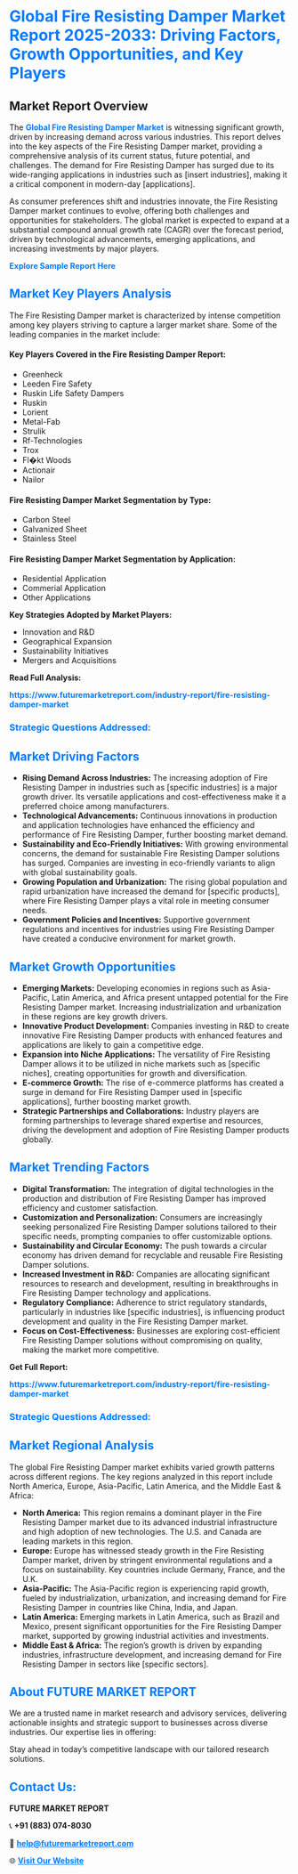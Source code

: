 <h1 style="color: #007BFF;">Global Fire Resisting Damper Market Report 2025-2033: Driving Factors, Growth Opportunities, and Key Players</h1>

<section id="overview">
<h2>Market Report Overview</h2>
<p>The <a href="https://www.futuremarketreport.com/industry-report/fire-resisting-damper-market" style="color: #007BFF; text-decoration: none;"><strong>Global Fire Resisting Damper Market</strong></a> is witnessing significant growth, driven by increasing demand across various industries. This report delves into the key aspects of the Fire Resisting Damper market, providing a comprehensive analysis of its current status, future potential, and challenges. The demand for Fire Resisting Damper has surged due to its wide-ranging applications in industries such as [insert industries], making it a critical component in modern-day [applications].</p>
<p>As consumer preferences shift and industries innovate, the Fire Resisting Damper market continues to evolve, offering both challenges and opportunities for stakeholders. The global market is expected to expand at a substantial compound annual growth rate (CAGR) over the forecast period, driven by technological advancements, emerging applications, and increasing investments by major players.</p>
</section>

<section id="overview">
<p><a href="https://www.futuremarketreport.com/request-sample/reportId=29546" style="color: #007BFF; text-decoration: none;"><strong>Explore Sample Report Here</strong></a></p>
</section>

<section id="key-players">
<h2 style="color: #007BFF;">Market Key Players Analysis</h2>
<p>The Fire Resisting Damper market is characterized by intense competition among key players striving to capture a larger market share. Some of the leading companies in the market include:</p>
<h4>Key Players Covered in the Fire Resisting Damper Report:</h4>
<ul><li>Greenheck</li><li>Leeden Fire Safety</li><li>Ruskin Life Safety Dampers</li><li>Ruskin</li><li>Lorient</li><li>Metal-Fab</li><li>Strulik</li><li>Rf-Technologies</li><li>Trox</li><li>Fl�kt Woods</li><li>Actionair</li><li>Nailor</li></ul>
<h4>Fire Resisting Damper Market Segmentation by Type:</h4>
<ul><li>Carbon Steel</li><li>Galvanized Sheet</li><li>Stainless Steel</li></ul>

<h4>Fire Resisting Damper Market Segmentation by Application:</h4>
<ul><li>Residential Application</li><li>Commerial Application</li><li>Other Applications</li></ul>
<p><strong>Key Strategies Adopted by Market Players:</strong></p>
<ul>
<li>Innovation and R&D</li>
<li>Geographical Expansion</li>
<li>Sustainability Initiatives</li>
<li>Mergers and Acquisitions</li>
</ul>
</section>

<section>
<p><strong>Read Full Analysis: </strong></p><a href="https://www.futuremarketreport.com/industry-report/fire-resisting-damper-market" style="color: #007BFF; text-decoration: none;"><strong>https://www.futuremarketreport.com/industry-report/fire-resisting-damper-market</strong></a>
<h3 style="color: #007BFF;">Strategic Questions Addressed:</h3>
</section>

<section id="driving-factors">
<h2 style="color: #007BFF;">Market Driving Factors</h2>
<ul>
<li><strong>Rising Demand Across Industries:</strong> The increasing adoption of Fire Resisting Damper in industries such as [specific industries] is a major growth driver. Its versatile applications and cost-effectiveness make it a preferred choice among manufacturers.</li>
<li><strong>Technological Advancements:</strong> Continuous innovations in production and application technologies have enhanced the efficiency and performance of Fire Resisting Damper, further boosting market demand.</li>
<li><strong>Sustainability and Eco-Friendly Initiatives:</strong> With growing environmental concerns, the demand for sustainable Fire Resisting Damper solutions has surged. Companies are investing in eco-friendly variants to align with global sustainability goals.</li>
<li><strong>Growing Population and Urbanization:</strong> The rising global population and rapid urbanization have increased the demand for [specific products], where Fire Resisting Damper plays a vital role in meeting consumer needs.</li>
<li><strong>Government Policies and Incentives:</strong> Supportive government regulations and incentives for industries using Fire Resisting Damper have created a conducive environment for market growth.</li>
</ul>
</section>

<section id="growth-opportunities">
<h2 style="color: #007BFF;">Market Growth Opportunities</h2>
<ul>
<li><strong>Emerging Markets:</strong> Developing economies in regions such as Asia-Pacific, Latin America, and Africa present untapped potential for the Fire Resisting Damper market. Increasing industrialization and urbanization in these regions are key growth drivers.</li>
<li><strong>Innovative Product Development:</strong> Companies investing in R&D to create innovative Fire Resisting Damper products with enhanced features and applications are likely to gain a competitive edge.</li>
<li><strong>Expansion into Niche Applications:</strong> The versatility of Fire Resisting Damper allows it to be utilized in niche markets such as [specific niches], creating opportunities for growth and diversification.</li>
<li><strong>E-commerce Growth:</strong> The rise of e-commerce platforms has created a surge in demand for Fire Resisting Damper used in [specific applications], further boosting market growth.</li>
<li><strong>Strategic Partnerships and Collaborations:</strong> Industry players are forming partnerships to leverage shared expertise and resources, driving the development and adoption of Fire Resisting Damper products globally.</li>
</ul>
</section>

<section id="trending-factors">
<h2 style="color: #007BFF;">Market Trending Factors</h2>
<ul>
<li><strong>Digital Transformation:</strong> The integration of digital technologies in the production and distribution of Fire Resisting Damper has improved efficiency and customer satisfaction.</li>
<li><strong>Customization and Personalization:</strong> Consumers are increasingly seeking personalized Fire Resisting Damper solutions tailored to their specific needs, prompting companies to offer customizable options.</li>
<li><strong>Sustainability and Circular Economy:</strong> The push towards a circular economy has driven demand for recyclable and reusable Fire Resisting Damper solutions.</li>
<li><strong>Increased Investment in R&D:</strong> Companies are allocating significant resources to research and development, resulting in breakthroughs in Fire Resisting Damper technology and applications.</li>
<li><strong>Regulatory Compliance:</strong> Adherence to strict regulatory standards, particularly in industries like [specific industries], is influencing product development and quality in the Fire Resisting Damper market.</li>
<li><strong>Focus on Cost-Effectiveness:</strong> Businesses are exploring cost-efficient Fire Resisting Damper solutions without compromising on quality, making the market more competitive.</li>
</ul>
</section>

<section>
<p><strong>Get Full Report: </strong></p><a href="https://www.futuremarketreport.com/industry-report/fire-resisting-damper-market" style="color: #007BFF; text-decoration: none;"><strong>https://www.futuremarketreport.com/industry-report/fire-resisting-damper-market</strong></a>
<h3 style="color: #007BFF;">Strategic Questions Addressed:</h3>
</section>


<section id="regional-analysis">
<h2 style="color: #007BFF;">Market Regional Analysis</h2>
<p>The global Fire Resisting Damper market exhibits varied growth patterns across different regions. The key regions analyzed in this report include North America, Europe, Asia-Pacific, Latin America, and the Middle East & Africa:</p>
<ul>
<li><strong>North America:</strong> This region remains a dominant player in the Fire Resisting Damper market due to its advanced industrial infrastructure and high adoption of new technologies. The U.S. and Canada are leading markets in this region.</li>
<li><strong>Europe:</strong> Europe has witnessed steady growth in the Fire Resisting Damper market, driven by stringent environmental regulations and a focus on sustainability. Key countries include Germany, France, and the U.K.</li>
<li><strong>Asia-Pacific:</strong> The Asia-Pacific region is experiencing rapid growth, fueled by industrialization, urbanization, and increasing demand for Fire Resisting Damper in countries like China, India, and Japan.</li>
<li><strong>Latin America:</strong> Emerging markets in Latin America, such as Brazil and Mexico, present significant opportunities for the Fire Resisting Damper market, supported by growing industrial activities and investments.</li>
<li><strong>Middle East & Africa:</strong> The region’s growth is driven by expanding industries, infrastructure development, and increasing demand for Fire Resisting Damper in sectors like [specific sectors].</li>
</ul>
</section>

<footer>
<h2 style="color: #007BFF;">About FUTURE MARKET REPORT</h2>
<p>We are a trusted name in market research and advisory services, delivering actionable insights and strategic support to businesses across diverse industries. Our expertise lies in offering:</p>

<p>Stay ahead in today’s competitive landscape with our tailored research solutions.</p>

<h2 style="color: #007BFF;">Contact Us:</h2>
<p><strong>FUTURE MARKET REPORT</strong></p>
<p>📞 <strong>+91 (883) 074-8030</strong></p>
<p>📧 <strong><a href="mailto:help@futuremarketreport.com" style="color: #007BFF;">help@futuremarketreport.com</a></strong></p>
<p>🌐 <strong><a href="https://www.futuremarketreport.com/" style="color: #007BFF;">Visit Our Website</a></strong></p>
</footer>